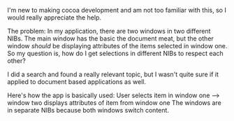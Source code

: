 I'm new to making cocoa development and am not too familiar with this, so I would really appreciate the help.

The problem:
In my application, there are two windows in two different NIBs. The main window has the basic the document meat, but the other window *should* be displaying attributes of the items selected in window one. So my question is, how do I get selections in different NIBs to respect each other?

I did a search and found a really relevant topic, but I wasn't quite sure if it applied to document based applications as well.

Here's how the app is basically used:
User selects item in window one --> window two displays attributes of item from window one
The windows are in separate NIBs because both windows switch content.
